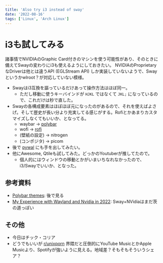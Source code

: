 ```yaml
---
title: 'Also try i3 instead of sway'
date: '2022-08-16'
tags: ['Linux', 'Arch Linux']
---
```


i3も試してみる
============

諸事情でNVIDIAのGraphic Card付きのマシンを使う可能性があり、そのときに備えてSwayの変わりにi3も使えるようにしておきたい。
NVIDIAのProprietaryなDriverは他とは違うAPI (EGLStream API) しか実装していないようで、Swayというかwlroot？が対応していない模様。

* Swayはi3互換を謳っているだけあって操作方法はほぼ同一。
  * ただし移動に使うキーバインドが `HJKL` ではなくて `JKL;` になっているので、これだけは秒で直した。
* Swayの各構成要素はほぼほぼ元になったのがあるので、それを使えばよさげ。そして歴史が長い分より充実してる感じがする。Rofiとかあまりカスタマイズしなくてもいいか、となってる。
  * waybar -> [polybar](https://github.com/polybar/polybar)
  * wofi -> [rofi](https://github.com/davatorium/rofi)
  * (壁紙の設定) -> nitrogen
  * (コンポジタ) -> picom
* 後で [pywal](https://github.com/dylanaraps/pywal) にも手を出してみたい。
* 他にAwesome, Qtileも試してみた。どっかのYoutuberが推してたので。
  * 個人的にはウィンドウの移動とかがいまいちなれなかったので、i3/Swayでいいか、となった。

参考資料
-------

* [Polybar themes](https://github.com/adi1090x/polybar-themes): 後で見る
* [My Experience with Wayland and Nvidia in 2022](https://blog.devgenius.io/wayland-and-nvidia-in-2022-2f0407fb34f4): Sway+NVidiaはまだ茨の道っぽい

その他
-----

* 今日はチック・コリア
* どうでもいいが [r/unixporn](https://www.reddit.com/r/unixporn/) 界隈だと圧倒的にYouTube MusicとかApple Musicより、Spotifyが強いように見える。地域差？そもそもそういうシェア？